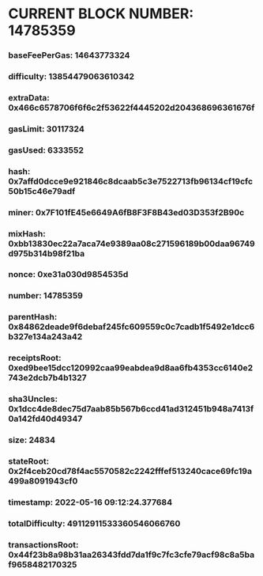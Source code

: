 # CURRENT BLOCK NUMBER: 14785359

### baseFeePerGas: 14643773324
### difficulty: 13854479063610342
### extraData: 0x466c6578706f6f6c2f53622f4445202d204368696361676f
### gasLimit: 30117324
### gasUsed: 6333552
### hash: 0x7affd0dcce9e921846c8dcaab5c3e7522713fb96134cf19cfc50b15c46e79adf
### miner: 0x7F101fE45e6649A6fB8F3F8B43ed03D353f2B90c
### mixHash: 0xbb13830ec22a7aca74e9389aa08c271596189b00daa96749d975b314b98f21ba
### nonce: 0xe31a030d9854535d
### number: 14785359
### parentHash: 0x84862deade9f6debaf245fc609559c0c7cadb1f5492e1dcc6b327e134a243a42
### receiptsRoot: 0xed9bee15dcc120992caa99eabdea9d8aa6fb4353cc6140e2743e2dcb7b4b1327
### sha3Uncles: 0x1dcc4de8dec75d7aab85b567b6ccd41ad312451b948a7413f0a142fd40d49347
### size: 24834
### stateRoot: 0x2f4ceb20cd78f4ac5570582c2242fffef513240cace69fc19a499a8091943cf0
### timestamp: 2022-05-16 09:12:24.377684
### totalDifficulty: 49112911533360546066760
### transactionsRoot: 0x44f23b8a98b31aa26343fdd7da1f9c7fc3cfe79acf98c8a5baf9658482170325
